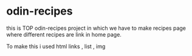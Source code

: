 # odin-recipes

this is TOP odin-recipes project in which we have to make recipes page where different recipes are link in home page.

To make this i used html links , list , img 